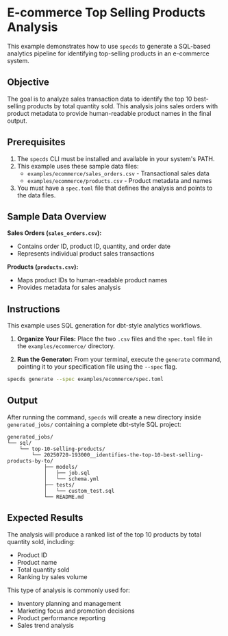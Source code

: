 # E-commerce Top Selling Products Analysis

This example demonstrates how to use `specds` to generate a SQL-based analytics pipeline for identifying top-selling products in an e-commerce system.

## Objective

The goal is to analyze sales transaction data to identify the top 10 best-selling products by total quantity sold. This analysis joins sales orders with product metadata to provide human-readable product names in the final output.

## Prerequisites

1. The `specds` CLI must be installed and available in your system's PATH.
2. This example uses these sample data files:
   - `examples/ecommerce/sales_orders.csv` - Transactional sales data
   - `examples/ecommerce/products.csv` - Product metadata and names
3. You must have a `spec.toml` file that defines the analysis and points to the data files.

## Sample Data Overview

**Sales Orders (`sales_orders.csv`):**
- Contains order ID, product ID, quantity, and order date
- Represents individual product sales transactions

**Products (`products.csv`):**
- Maps product IDs to human-readable product names
- Provides metadata for sales analysis

## Instructions

This example uses SQL generation for dbt-style analytics workflows.

1. **Organize Your Files:** Place the two `.csv` files and the `spec.toml` file in the `examples/ecommerce/` directory.

2. **Run the Generator:** From your terminal, execute the `generate` command, pointing it to your specification file using the `--spec` flag.

```bash
specds generate --spec examples/ecommerce/spec.toml
```

## Output

After running the command, `specds` will create a new directory inside `generated_jobs/` containing a complete dbt-style SQL project:

```
generated_jobs/
└── sql/
    └── top-10-selling-products/
        └── 20250720-193000__identifies-the-top-10-best-selling-products-by-to/
            ├── models/
            │   ├── job.sql
            │   └── schema.yml
            ├── tests/
            │   └── custom_test.sql
            └── README.md
```

## Expected Results

The analysis will produce a ranked list of the top 10 products by total quantity sold, including:
- Product ID
- Product name
- Total quantity sold
- Ranking by sales volume

This type of analysis is commonly used for:
- Inventory planning and management
- Marketing focus and promotion decisions
- Product performance reporting
- Sales trend analysis